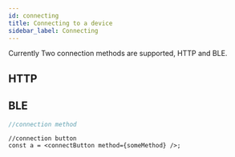 ```yaml
---
id: connecting
title: Connecting to a device
sidebar_label: Connecting
---
```


Currently Two connection methods are supported, HTTP and BLE.

## HTTP

## BLE

```typescript
//connection method
```

```tsx
//connection button
const a = <connectButton method={someMethod} />;
```
